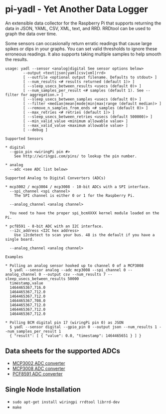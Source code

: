 # pi-yadl - Yet Another Data Logger

An extensible data collector for the Raspberry Pi that supports returning the
data in JSON, YAML, CSV, XML, text, and RRD. RRDtool can be used to graph the
data over time.

Some sensors can occasionally return erratic readings that cause large spikes
or dips in your graphs. You can set valid thresholds to ignore these erroneous
readings. It also supports taking multiple samples to help smooth the results.

    usage: yadl --sensor <analog|digital See sensor options below>
    		--output <text|json|yaml|csv|xml|rrd>
    		[ --outfile <optional output filename. Defaults to stdout> ]
    		[ --num_results <# results returned (default 1)> ]
    		[ --sleep_usecs_between_results <usecs (default 0)> ]
    		[ --num_samples_per_result <# samples (default 1). See --filter for aggregation.> ]
    		[ --sleep_usecs_between_samples <usecs (default 0)> ]
    		[ --filter <median|mean|mode|min|max|range (default median)> ]
    		[ --remove_n_samples_from_ends <# samples (default 0)> ]
    		[ --max_retries <# retries (default 1)> ]
    		[ --sleep_usecs_between_retries <usecs (default 500000)> ]
    		[ --min_valid_value <minimum allowable value> ]
    		[ --max_valid_value <maximum allowable value> ]
    		[ --debug ]
    
    Supported Sensors
    
    * digital
      --gpio_pin <wiringPi pin #>
      	See http://wiringpi.com/pins/ to lookup the pin number.
    
    * analog
      --adc <see ADC list below>
    
    Supported Analog to Digital Converters (ADCs)
    
    * mcp3002 / mcp3004 / mcp3008 - 10-bit ADCs with a SPI interface.
      --spi_channel <spi channel>
      	The SPI channel is either 0 or 1 for the Raspberry Pi.
    
      --analog_channel <analog channel>
    
      You need to have the proper spi_bcmXXXX kernel module loaded on the Pi.
    
    * pcf8591 - 8-bit ADC with an I2C interface.
      --i2c_address <I2C hex address>
      	Use i2cdetect to scan your bus. 48 is the default if you have a single board.
    
      --analog_channel <analog channel>
    
    Examples
    
    * Polling an analog sensor hooked up to channel 0 of a MCP3008
      $ yadl --sensor analog --adc mcp3008 --spi_channel 0 --analog_channel 0 --output csv --num_results 7 --sleep_usecs_between_results 50000
      timestamp,value
      1464465367,716.0
      1464465367,712.0
      1464465367,712.0
      1464465367,708.0
      1464465367,712.0
      1464465367,712.0
      1464465367,712.0
    
    * Polling BCM digital pin 17 (wiringPi pin 0) as JSON
      $ yadl --sensor digital --gpio_pin 0 --output json --num_results 1 --num_samples_per_result 1
      { "result": [ { "value": 0.0, "timestamp": 1464465651 } ] }

## Data sheets for the supported ADCs

* [MCP3002 ADC converter](http://ww1.microchip.com/downloads/en/DeviceDoc/21294C.pdf)
* [MCP3008 ADC converter](https://www.adafruit.com/datasheets/MCP3008.pdf)
* [PCF8591 ADC converter](http://www.nxp.com/documents/data_sheet/PCF8591.pdf)

## Single Node Installation

* `sudo apt-get install wiringpi rrdtool librrd-dev`
* `make`

